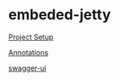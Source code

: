 # embeded-jetty

[Project Setup](https://github.com/swagger-api/swagger-core/wiki/Swagger-Core-Jersey-2.X-Project-Setup-1.5)

[Annotations](https://github.com/swagger-api/swagger-core/wiki/Annotations-1.5.X)

[swagger-ui](http://swagger.io/swagger-ui/)